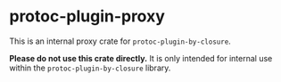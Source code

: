 # protoc-plugin-proxy

This is an internal proxy crate for `protoc-plugin-by-closure`.

**Please do not use this crate directly.** It is only intended for internal use within the `protoc-plugin-by-closure` library.

